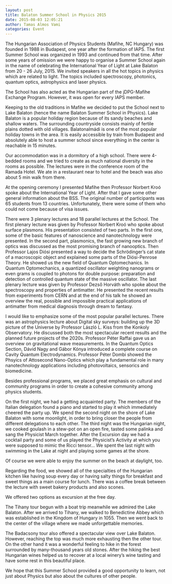 ```yaml
---
layout: post
title: Balaton Summer School in Physics 2015
date: 2015-08-03 12:05:21
author: Tamas Almos Vami
categories: Event
---
```


The Hungarian Association of Physics Students (Mafihe, NC Hungary) was founded in 1988 in Budapest, one year after the formation of IAPS. The first Summer School was organized in 1993 and continued from that time. After some years of omission we were happy to organise a Summer School again in the name of celebrating the International Year of Light at Lake Balaton from 20 - 26 July, 2015. We invited speakers in all the hot topics in physics which are related to light. The topics included spectroscopy, photonics, quantum optics, astrophysics and laser physics.

The School has also acted as the Hungarian part of the jDPG-Mafihe Exchange Program. However, it was open for every IAPS member.

Keeping to the old traditions in Mafihe we decided to put the School next to Lake Balaton (hence the name Balaton Summer School in Physics). Lake Balaton is a popular holiday region because of its sandy beaches and shallow waters. The surrounding countryside consists mainly of fertile plains dotted with old villages. Balatonalmádi is one of the most popular holiday towns in the area. It is easily accessible by train from Budapest and absolutely able to host a summer school since everything in the center is reachable in 15 minutes.

Our accommodation was in a dormitory of a high school. There were 4-bedded rooms and we tried to create as much national diversity in the rooms as possible. The lectures were in the conference room of the Ramada Hotel. We ate in a restaurant near to hotel and the beach was also about 5 min walk from there.

At the opening ceremony I presented Mafihe then Professor Norbert Kroó spoke about the International Year of Light. After that I gave some other general information about the BSS. The original number of participants was 65 students from 13 countries. Unfortunately, there were some of them who could not come because of visa issues.

There were 3 plenary lectures and 18 parallel lectures at the School. The first plenary lecture was given by Professor Norbert Kroó who spoke about surface plasmons. His presentation consisted of two parts. In the first one, some of the basic features of nanoscience and nanotechnology were presented. In the second part, plasmonics, the fast growing new branch of optics was discussed as the most promising branch of nanooptics. Then Professor Lajos Diósi presented a way to decide the Schrödinger’s cat state of a macroscopic object and explained some parts of the Diósi-Penrose Theory. He showed us the new field of Quantum Optomechanics. In Quantum Optomechanics, a quantized oscillator weighting nanograms or even grams is coupled to photons for double purpose: preparation and detection of controlled quantum state of the massive oscillator. The last plenary lecture was given by Professor Dezső Horváth who spoke about the spectroscopy and properties of antimatter. He presented the recent results from experiments from CERN and at the end of his talk he showed an overview the real, possible and impossible practical applications of antimatter from medical diagnosis through dream to fantasy.

I would like to emphasize some of the most popular parallel lectures. There was an astrophysics lecture about Digital sky surveys: building up the 3D picture of the Universe by Professor László L. Kiss from the Konkoly Observatory. He discussed both the most spectacular recent results and the planned future projects of the 2020s. Professor Péter Raffai gave us an overview on gravitational wave measurements. In the Quantum Optics Section, Dávid Nagy and Gábor Kónya introduced a complete course on Cavity Quantum Electrodynamics. Professor Péter Dombi showed the Phsyics of Attosecond Nano-Optics which play a fundamental role in many nanotechnology applications including photovoltaics, sensorics and biomedicine.

Besides professional programs, we placed great emphasis on cultural and community programs in order to create a cohesive community among physics students.

On the first night, we had a getting acquainted party. The members of the Italian delegation found a piano and started to play it which immediately cheered the party up. We spend the second night on the shore of Lake Balaton with some moonlight, in order to bring closer the people from different delegations to each other. The third night was the Hungarian night, we cooked goulash in a stew-pot on an open fire, tasted some palinka and sang the Physicist March together. After the Excursion day we had a cocktail party and some of us played the Physicist’s Activity at which you were supposed to mimic the Ricci tensor… We spent the last night with swimming in the Lake at night and playing some games at the shore.

Of course we were able to enjoy the summer on the beach at daylight, too.

Regarding the food, we showed all of the specialties of the Hungarian kitchen like having soup every day or having salty things for breakfast and sweet things as a main course for lunch. There was a coffee break between the lecture with sweet bakery products and also scones.

We offered two options as excursion at the free day.

The Tihany tour begun with a boat trip meanwhile we admired the Lake Balaton. After we arrived to Tihany, we walked to Benedictine Abbey which was established in the Kingdom of Hungary in 1055. Then we went back to the center of the village where we made unforgettable memories.

The Badacsony tour also offered a spectacular view over Lake Balaton. However, reaching the top was much more exhausting then the other tour. On the other hand it was a wonderful feeling to hike in the forest surrounded by many-thousand years old stones. After the hiking the best Hungarian wines helped us to recover at a local winery’s wine tasting and have some rest in this beautiful place.

We hope that this Summer School provided a good opportunity to learn, not just about Physics but also about the cultures of other people.

